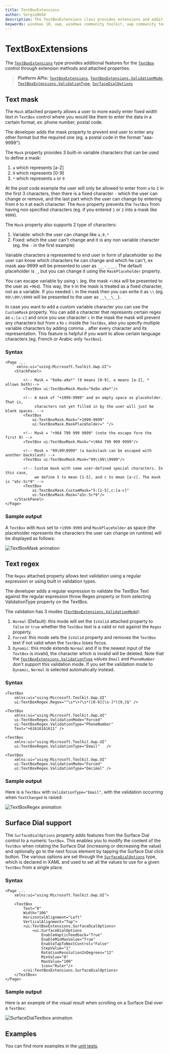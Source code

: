 ```yaml
---
title: TextBoxExtensions
author: Sergio0694
description: The TextBoxExtensions class provides extensions and additional functionality for the TextBox control.
keywords: windows 10, uwp, windows community toolkit, uwp community toolkit, uwp toolkit, TextBoxMask, XAML
---
```


# TextBoxExtensions

The [`TextBoxExtensions`](https://docs.microsoft.com/dotnet/api/microsoft.toolkit.uwp.ui.TextBoxExtensions) type provides additional features for the [`TextBox`](https://docs.microsoft.com/uwp/api/windows.ui.xaml.controls.textbox) control through extension methods and attached properties.

> **Platform APIs:** [`TextBoxExtensions`](https://docs.microsoft.com/dotnet/api/microsoft.toolkit.uwp.ui.TextBoxExtensions), [`TextBoxExtensions.ValidationMode`](https://docs.microsoft.com/dotnet/api/microsoft.toolkit.uwp.ui.TextBoxExtensions.ValidationMode), [`TextBoxExtensions.ValidationType`](https://docs.microsoft.com/dotnet/api/microsoft.toolkit.uwp.ui.TextBoxExtensions.ValidationType), [`SurfaceDialOptions`](https://docs.microsoft.com/dotnet/api/microsoft.toolkit.uwp.ui.SurfaceDialOptions)

## Text mask

The `Mask` attached property allows a user to more easily enter fixed width text in `TextBox` control where you would like them to enter the data in a certain format, ex: phone number, postal code.

The developer adds the mask property to prevent end user to enter any other format but the required one (eg. a postal code in the format "aaa-9999").

The `Mask` property provides 3 built-in variable characters that can be used to define a mask:

1) `a` which represents [a-Z]
2) `9` which represents [0-9]
3) `*` which represents `a` or `9`

At the post code example the user will only be allowed to enter from `a` to `Z` in the first 3 characters, then there is a fixed character `-` which the user can change or remove, and the last part which the user can change by entering from `0` to `9` at each character. The `Mask` property prevents the `TextBox` from having non specified characters (eg. if you entered `1` or `2` into a mask like `9999`).

The `Mask` property also supports 2 type of characters:

1) Variable: which the user can change like `a,9,*`
2) Fixed: which the user can't change and it is any non variable character (eg. the `-` in the first example)

Variable characters a represented to end user in form of placeholder so the user can know which characters he can change and which he can't, ex mask aaa-9999 will be presented to user as `___-____`. The default placeholder is `_`, but you can change it using the `MaskPlaceholder` property.

You can escape variable by using `\` (eg. the mask `+\964` will be presented to the user as `+964`). This way, the `9` in the mask is treated as a fixed character, not as a variable. If you needed `\` in the mask then you can write it as `\\` (eg. `99\\99\\9999` will be presented to the user as `__\__\__`).

In case you want to add a custom variable character you can use the `CustomMask` property. You can add a character that represents certain regex as `c:[a-c]` and once you use character `c` in the mask the mask will prevent any characters but from `a` to `c` inside the `TextBox`, also you specify multiple variable characters by adding comma `,` after every character and its representation. This feature is helpful if you want to allow certain language characters (eg. French or Arabic only `TextBox`).

### Syntax

```xaml
<Page ...
     xmlns:ui="using:Microsoft.Toolkit.Uwp.UI">
    <StackPanel>

        <!-- Mask = "9a9a-a9a*" (9 means [0-9], a means [a-Z], * allows both)-->
        <TextBox ui:TextBoxMask.Mask="9a9a-a9a*"/>

        <!-- A mask of "+1999-9999" and an empty space as placeholder. That is,
             characters not yet filled in by the user will just be blank spaces. -->
        <TextBox
            ui:TextBoxMask.Mask="+1999-9999"
            ui:TextBoxMask.MaskPlaceholder=" "/>

        <!-- Mask = "+964 799 999 9999" (note the escape fore the first 9) -->
        <TextBox ui:TextBoxMask.Mask="+\964 799 999 9999"/>

        <!-- Mask = "99\99\9999" (a backslash can be escaped with another backslash) -->
        <TextBox ui:TextBoxMask.Mask="99\\99\\9999"/>

        <!-- Custom mask with some user-defined special characters. In this case,
             we define 5 to mean [1-5], and c to mean [a-c]. The mask is "a5c-5c*9" -->
        <TextBox
            ui:TextBoxMask.CustomMask="5:[1-5],c:[a-c]"
            ui:TextBoxMask.Mask="a5c-5c*9"/>
    </StackPanel>
</Page>
```

### Sample output

A `TextBox` with `Mask` set to `+1999-9999` and `MaskPlaceholder` as space (the placeholder represents the characters the user can change on runtime) will be displayed as follows:

![TextBoxMask animation](../resources/images/Extensions/TextBoxMask.gif)

## Text regex

The `Regex` attached property allows text validation using a regular expression or using built in validation types.

The developer adds a regular expression to validate the TextBox Text against the regular expression throw Regex property or from selecting ValidationType property on the TextBox.

The validation has 3 modes ([`TextBoxExtensions.ValidationMode`](https://docs.microsoft.com/dotnet/api/microsoft.toolkit.uwp.ui.TextBoxExtensions.ValidationMode)):

1) `Normal` (Default): this mode will set the `IsValid` attached property to `false` or `true` whether the `TextBox` text is a valid or not against the `Regex` property.
2) `Forced`: this mode sets the `IsValid` property and removes the `TextBox` text if not valid when the `TextBox` loses focus.
3) `Dynamic`: this mode extends `Normal` and if is the newest input of the `TextBox` is invalid, the character which is invalid will be deleted. Note that the [`TextBoxExtensions.ValidationType`](https://docs.microsoft.com/dotnet/api/microsoft.toolkit.uwp.ui.TextBoxExtensions.ValidationType) values `Email` and `PhoneNumber` don't support this validation mode. If you set the validation mode to `Dynamic`, `Normal` is selected automatically instead.

### Syntax

```xaml
<TextBox
    xmlns:ui="using:Microsoft.Toolkit.Uwp.UI"
    ui:TextBoxRegex.Regex="^\s*\+?\s*([0-9][\s-]*){9,}$" />

<TextBox
    xmlns:ui="using:Microsoft.Toolkit.Uwp.UI"
    ui:TextBoxRegex.ValidationMode="Forced"
    ui:TextBoxRegex.ValidationType="PhoneNumber"
    Text="+61616161611" />

<TextBox
    xmlns:ui="using:Microsoft.Toolkit.Uwp.UI"
    ui:TextBoxRegex.ValidationType="Email"   />

<TextBox
    xmlns:ui="using:Microsoft.Toolkit.Uwp.UI"
    ui:TextBoxRegex.ValidationMode="Forced"
    ui:TextBoxRegex.ValidationType="Decimal" />
```

### Sample output

Here is a `TextBox` with `ValidationType="Email"`, with the validation occurring when `TextChanged` is raised:

![TextBoxRegex animation](../resources/images/Extensions/TextBoxRegex.gif)

## Surface Dial support

The `SurfaceDialOptions` property adds features from the Surface Dial control to a numeric `TextBox`. This enables you to modify the content of the `TextBox` when rotating the Surface Dial (increasing or decreasing the value) and optionally go to the next focus element by tapping the Surface Dial click button. The various options are set through the [`SurfaceDialOptions`](https://docs.microsoft.com/dotnet/api/microsoft.toolkit.uwp.ui.SurfaceDialOptions) type, which is declared in XAML and used to set all the values to use for a given `TextBox` from a single place.

### Syntax

```xaml
<Page ...
    xmlns:ui="using:Microsoft.Toolkit.Uwp.UI">

    <TextBox
        Text="0"
        Width="106"
        HorizontalAlignment="Left"
        VerticalAlignment="Top">
        <ui:TextBoxExtensions.SurfaceDialOptions>
            <ui:SurfaceDialOptions
                EnableHapticFeedback="True"
                EnableMinMaxValue="True"
                EnableTapToNextControl="False"
                StepValue="1"
                RotationResolutionInDegrees="12"
                MinValue="0"
                MaxValue="100"
                Icon="Ruler"/>
        </ui:TextBoxExtensions.SurfaceDialOptions>
    </TextBox>
</Page>
```

### Sample output

Here is an example of the visual result when scrolling on a Surface Dial over a `TextBox`:

![SurfaceDialTextbox animation](../resources/images/Extensions/SurfaceDialTextbox.gif)

## Examples

You can find more examples in the [unit tests](https://github.com/windows-toolkit/WindowsCommunityToolkit/tree/master/UnitTests).
